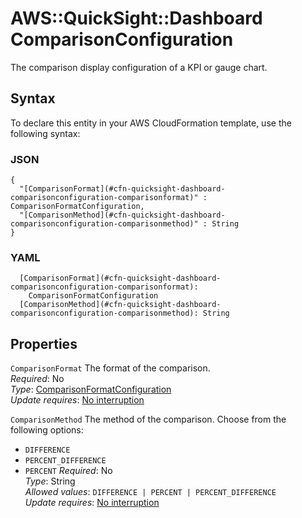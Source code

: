 # AWS::QuickSight::Dashboard ComparisonConfiguration<a name="aws-properties-quicksight-dashboard-comparisonconfiguration"></a>

The comparison display configuration of a KPI or gauge chart\.

## Syntax<a name="aws-properties-quicksight-dashboard-comparisonconfiguration-syntax"></a>

To declare this entity in your AWS CloudFormation template, use the following syntax:

### JSON<a name="aws-properties-quicksight-dashboard-comparisonconfiguration-syntax.json"></a>

```
{
  "[ComparisonFormat](#cfn-quicksight-dashboard-comparisonconfiguration-comparisonformat)" : ComparisonFormatConfiguration,
  "[ComparisonMethod](#cfn-quicksight-dashboard-comparisonconfiguration-comparisonmethod)" : String
}
```

### YAML<a name="aws-properties-quicksight-dashboard-comparisonconfiguration-syntax.yaml"></a>

```
  [ComparisonFormat](#cfn-quicksight-dashboard-comparisonconfiguration-comparisonformat): 
    ComparisonFormatConfiguration
  [ComparisonMethod](#cfn-quicksight-dashboard-comparisonconfiguration-comparisonmethod): String
```

## Properties<a name="aws-properties-quicksight-dashboard-comparisonconfiguration-properties"></a>

`ComparisonFormat`  <a name="cfn-quicksight-dashboard-comparisonconfiguration-comparisonformat"></a>
The format of the comparison\.  
*Required*: No  
*Type*: [ComparisonFormatConfiguration](aws-properties-quicksight-dashboard-comparisonformatconfiguration.md)  
*Update requires*: [No interruption](https://docs.aws.amazon.com/AWSCloudFormation/latest/UserGuide/using-cfn-updating-stacks-update-behaviors.html#update-no-interrupt)

`ComparisonMethod`  <a name="cfn-quicksight-dashboard-comparisonconfiguration-comparisonmethod"></a>
The method of the comparison\. Choose from the following options:  
+  `DIFFERENCE` 
+  `PERCENT_DIFFERENCE` 
+  `PERCENT` 
*Required*: No  
*Type*: String  
*Allowed values*: `DIFFERENCE | PERCENT | PERCENT_DIFFERENCE`  
*Update requires*: [No interruption](https://docs.aws.amazon.com/AWSCloudFormation/latest/UserGuide/using-cfn-updating-stacks-update-behaviors.html#update-no-interrupt)